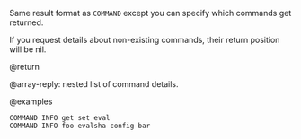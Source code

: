 Same result format as `COMMAND` except you can specify which commands
get returned.

If you request details about non-existing commands, their return
position will be nil.


@return

@array-reply: nested list of command details.

@examples

```cli
COMMAND INFO get set eval
COMMAND INFO foo evalsha config bar
```
